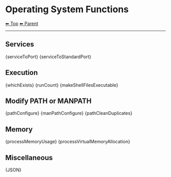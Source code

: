# Operating System Functions

<!-- TEMPLATE header 2 -->
[⬅ Top](index.md) [⬅ Parent ](../index.md)
<hr />

## Services

{serviceToPort}
{serviceToStandardPort}

## Execution

{whichExists}
{runCount}
{makeShellFilesExecutable}

## Modify PATH or MANPATH

{pathConfigure}
{manPathConfigure}
{pathCleanDuplicates}

## Memory

{processMemoryUsage}
{processVirtualMemoryAllocation}

## Miscellaneous

{JSON}
